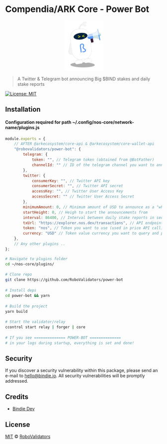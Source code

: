 # Compendia/ARK Core - Power Bot

<p align="center">
    <img src="./.github/Bindie-announce.png" alt="bindie" width="125px" heigth="160px" />
</p>

> A Twitter & Telegram bot announcing Big $BIND stakes and daily stake reports

[![License: MIT](https://img.shields.io/badge/License-MIT-yellow.svg)](https://opensource.org/licenses/MIT)

## Installation

#### Configuration required for path ~/.config/nos-core/network-name/plugins.js

```javascript
module.exports = {
    // AFTER @arkecosystem/core-api & @arkecosystem/core-wallet-api
    "@robovalidators/power-bot": {
        telegram: {
            token: "", // Telegram token (obtained from @BotFather)
            channelId: "" // ID of the telegram channel you want to announce in
        },
        twitter: {
            consumerKey: "", // Twitter API key
            consumerSecret: "", // Twitter API secret
            accessKey: "", // Twitter User Access Key
            accessSecret: "" // Twitter User Access Secret
        },
        minimumAmount: 0, // Minimum amount of USD to announce as a "whale"-post
        startHeight: 0, // Heigh to start the announcements from
        interval: 86400, // Interval between daily stake reports in seconds: 86 400 seconds = 1 day
        txUrl: "https://explorer.nos.dev/transactions", // API endpoint for transactions
        token: "nos", // Token you want to use (used in price API call)
        currency: "USD" // Token value currency you want to query and post
    },
    // Any other plugins ..
};
```

```bash
# Navigate to plugins folder
cd ~/nos-core/plugins/

# Clone repo
git clone https://github.com/RoboValidators/power-bot

# Install deps
cd power-bot && yarn

# Build the project
yarn build

# Start the validator/relay
ccontrol start relay | forger | core

# If you see ============== POWER-BOT ==============
# in your logs during startup, everything is set and done!

```

## Security

If you discover a security vulnerability within this package, please send an e-mail to hello@bindie.io. All security vulnerabilities will be promptly addressed.

## Credits

- [Bindie Dev](https://bindie.io/)

## License

[MIT](LICENSE) © [RoboValidators](https://bindie.io/)
